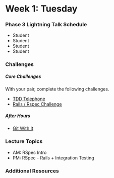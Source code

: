 # Week 1: Tuesday

### Phase 3 Lightning Talk Schedule

- Student
- Student
- Student
- Student

### Challenges

##### Core Challenges

With your pair, complete the following challenges.

- [TDD Telephone](../../../../tdd-telephone-challenge)
- [Rails / Rspec Challenge](../../../../rails-with-rspec-challenge)

##### After Hours

- [Git With It](../../../../git-with-it)

### Lecture Topics

- AM: RSpec Intro
- PM: RSpec - Rails + Integration Testing

### Additional Resources

